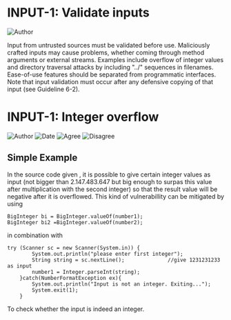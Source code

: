 # INPUT-1: Validate inputs
![Author](https://img.shields.io/badge/Author-Oracle-blue.svg)


Input from untrusted sources must be validated before use. Maliciously crafted inputs may cause problems, whether coming through method arguments or external streams. Examples include overflow of integer values and directory traversal attacks by including "../" sequences in filenames. Ease-of-use features should be separated from programmatic interfaces. Note that input validation must occur after any defensive copying of that input (see Guideline 6-2).

# INPUT-1: Integer overflow

![Author](https://img.shields.io/badge/Author-EmmanouilPerselis-blue.svg)
![Date](https://img.shields.io/badge/Date-20171208-lightgrey.svg)
![Agree](https://img.shields.io/badge/AGREE-0-green.svg)
![Disagree](https://img.shields.io/badge/DISAGREE-0-red.svg)

## Simple Example
In the source code given , it is possible to give certain integer values as input (not bigger than 2.147.483.647 but big enough to surpas this value after multiplication with the second integer) so that the result value will be negative after it is overflowed.
This kind of vulnerabillity can be mitigated by using 

    BigInteger bi = BigInteger.valueOf(number1);
    BigInteger bi2 =BigInteger.valueOf(number2);

in combination with 

    try (Scanner sc = new Scanner(System.in)) {
            System.out.println("please enter first integer");
            String string = sc.nextLine();              //give 1231231233 as input
            number1 = Integer.parseInt(string);
        }catch(NumberFormatException ex){
            System.out.println("Input is not an integer. Exiting...");
            System.exit(1);
        } 
        
To check whether the input is indeed an integer. 
